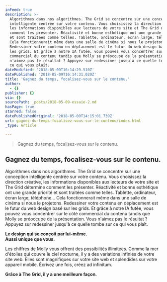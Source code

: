 ```yaml
---
inFeed: true
description: >-
  Algorithmes dans nos algorithmes. The Grid se concentre sur une conception
  intelligente centrée sur votre contenu. Vous choisissez la direction créative,
  les informations disponibles aux lecteurs de votre site et The Grid détermine
  comment les présenter. Réactivité et bonne esthétique ont une grande priorité
  et sont traitées comme telles. Tablette, ordinateur, écran large, téléphone…
  Cela fonctionnerait même dans une salle de cinéma si nous le projetons.
  Redessiner votre contenu en déplacement est le futur du web design basé sur
  les grids. Et grâce à notre IA futée, vous pouvez vous concentrer sur le côté
  commercial du contenu tandis que Molly se préoccupe de la présentation. Vous
  n'aimez pas le résultat ? Appuyez sur redessiner jusqu'à ce quelle tombe sur
  ce qui vous plaît.
dateModified: '2018-05-09T16:14:29.510Z'
datePublished: '2018-05-09T16:14:31.020Z'
title: 'Gagnez du temps, focalisez-vous sur le contenu.'
author:
  - {}
publisher: {}
via: {}
sourcePath: _posts/2018-05-09-essaie-2.md
hasPage: true
starred: false
datePublishedOriginal: '2018-05-09T14:15:01.739Z'
url: gagnez-du-temps-focalisez-vous-sur-le-contenu/index.html
_type: Article

---
```

> Gagnez du temps, focalisez-vous sur le contenu.

## **Gagnez du temps, focalisez-vous sur le contenu.**

Algorithmes dans nos algorithmes. The Grid se concentre sur une conception intelligente centrée sur votre contenu. Vous choisissez la direction créative, les informations disponibles aux lecteurs de votre site et The Grid détermine comment les présenter. Réactivité et bonne esthétique ont une grande priorité et sont traitées comme telles. Tablette, ordinateur, écran large, téléphone... Cela fonctionnerait même dans une salle de cinéma si nous le projetons. Redessiner votre contenu en déplacement est le futur du web design basé sur les grids. Et grâce à notre IA futée, vous pouvez vous concentrer sur le côté commercial du contenu tandis que Molly se préoccupe de la présentation. Vous n'aimez pas le résultat ? Appuyez sur redessiner jusqu'à ce quelle tombe sur ce qui vous plaît.

**Le design qui se conçoit par lui-même.  
Aussi unique que vous.**

Les chiffres de Molly vous offrent des possibilités illimitées. Comme la mer d'étoiles qui couvre le ciel nocturne, il y a des variations infinies de votre site web. Elles sont magnifiques sur votre site web et splendides sur votre appareil mobile. Écrivez une fois, créez ad infinitum.

**Grâce à The Grid, il y a une meilleure façon.**